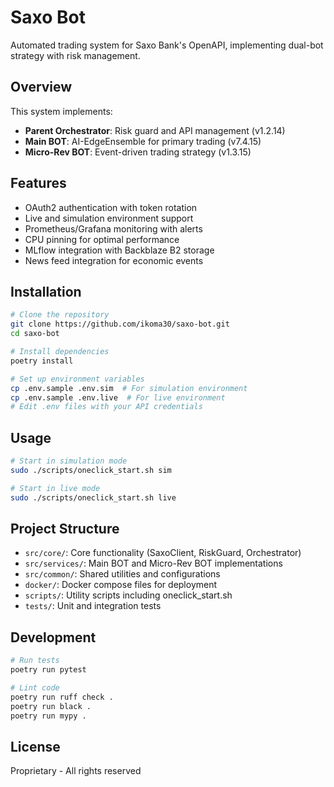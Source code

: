 # Saxo Bot

Automated trading system for Saxo Bank's OpenAPI, implementing dual-bot strategy with risk management.

## Overview

This system implements:
- **Parent Orchestrator**: Risk guard and API management (v1.2.14)
- **Main BOT**: AI-EdgeEnsemble for primary trading (v7.4.15)
- **Micro-Rev BOT**: Event-driven trading strategy (v1.3.15)

## Features

- OAuth2 authentication with token rotation
- Live and simulation environment support
- Prometheus/Grafana monitoring with alerts
- CPU pinning for optimal performance
- MLflow integration with Backblaze B2 storage
- News feed integration for economic events

## Installation

```bash
# Clone the repository
git clone https://github.com/ikoma30/saxo-bot.git
cd saxo-bot

# Install dependencies
poetry install

# Set up environment variables
cp .env.sample .env.sim  # For simulation environment
cp .env.sample .env.live  # For live environment
# Edit .env files with your API credentials
```

## Usage

```bash
# Start in simulation mode
sudo ./scripts/oneclick_start.sh sim

# Start in live mode
sudo ./scripts/oneclick_start.sh live
```

## Project Structure

- `src/core/`: Core functionality (SaxoClient, RiskGuard, Orchestrator)
- `src/services/`: Main BOT and Micro-Rev BOT implementations
- `src/common/`: Shared utilities and configurations
- `docker/`: Docker compose files for deployment
- `scripts/`: Utility scripts including oneclick_start.sh
- `tests/`: Unit and integration tests

## Development

```bash
# Run tests
poetry run pytest

# Lint code
poetry run ruff check .
poetry run black .
poetry run mypy .
```

## License

Proprietary - All rights reserved
